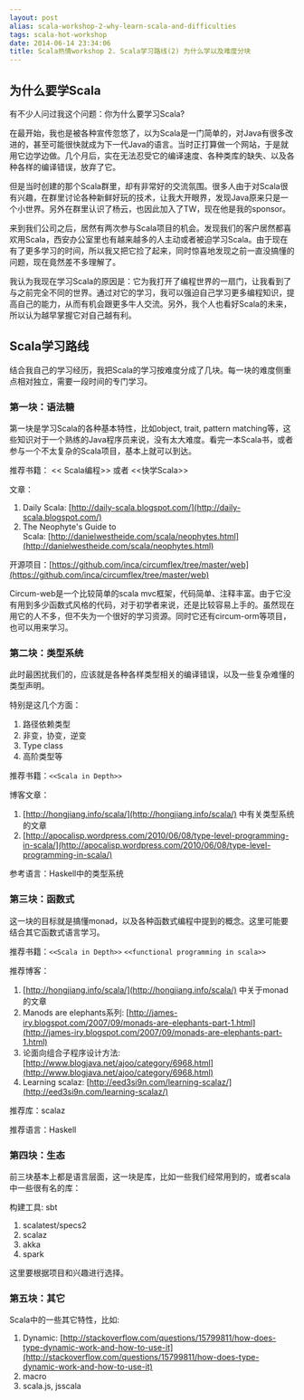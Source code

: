```yaml
---
layout: post
alias: scala-workshop-2-why-learn-scala-and-difficulties
tags: scala-hot-workshop
date: 2014-06-14 23:34:06
title: Scala热情workshop 2. Scala学习路线(2) 为什么学以及难度分块
---
```


<div class="se-section-delimiter"></div>
<div class="se-section-delimiter"></div>

## 为什么要学Scala

有不少人问过我这个问题：你为什么要学习Scala?

在最开始，我也是被各种宣传忽悠了，以为Scala是一门简单的，对Java有很多改进的，甚至可能很快就成为下一代Java的语言。当时正打算做一个网站，于是就用它边学边做。几个月后，实在无法忍受它的编译速度、各种类库的缺失、以及各种各样的编译错误，放弃了它。

但是当时创建的那个Scala群里，却有非常好的交流氛围。很多人由于对Scala很有兴趣，在群里讨论各种新鲜好玩的技术，让我大开眼界，发现Java原来只是一个小世界。另外在群里认识了杨云，也因此加入了TW，现在他是我的sponsor。

来到我们公司之后，居然有两次参与Scala项目的机会。发现我们的客户居然都喜欢用Scala，西安办公室里也有越来越多的人主动或者被迫学习Scala。由于现在有了更多学习的时间，所以我又把它捡了起来，同时惊喜地发现之前一直没搞懂的问题，现在竟然差不多理解了。

我认为我现在学习Scala的原因是：它为我打开了编程世界的一扇门，让我看到了与之前完全不同的世界。通过对它的学习，我可以强迫自己学习更多编程知识，提高自己的能力，从而有机会跟更多牛人交流。另外，我个人也看好Scala的未来，所以认为越早掌握它对自己越有利。

## Scala学习路线

结合我自己的学习经历，我把Scala的学习按难度分成了几块。每一块的难度侧重点相对独立，需要一段时间的专门学习。

### 第一块：语法糖

第一块是学习Scala的各种基本特性，比如object, trait, pattern matching等，这些知识对于一个熟练的Java程序员来说，没有太大难度。看完一本Scala书，或者参与一个不太复杂的Scala项目，基本上就可以到达。

推荐书籍： << Scala编程>> 或者 <<快学Scala>>

文章：

1.  Daily Scala: [http://daily-scala.blogspot.com/](http://daily-scala.blogspot.com/)
2.  The Neophyte's Guide to Scala: [http://danielwestheide.com/scala/neophytes.html](http://danielwestheide.com/scala/neophytes.html)

开源项目：[https://github.com/inca/circumflex/tree/master/web](https://github.com/inca/circumflex/tree/master/web)

Circum-web是一个比较简单的scala mvc框架，代码简单、注释丰富。由于它没有用到多少函数式风格的代码，对于初学者来说，还是比较容易上手的。虽然现在用它的人不多，但不失为一个很好的学习资源。同时它还有circum-orm等项目，也可以用来学习。

<div class="se-section-delimiter"></div>

### 第二块：类型系统

此时最困扰我们的，应该就是各种各样类型相关的编译错误，以及一些复杂难懂的类型声明。

特别是这几个方面：

1.  路径依赖类型
2.  非变，协变，逆变
3.  Type class
4.  高阶类型等

推荐书籍：`<<Scala in Depth>>`

博客文章：

1.  [http://hongjiang.info/scala/](http://hongjiang.info/scala/) 中有关类型系统的文章
2.  [http://apocalisp.wordpress.com/2010/06/08/type-level-programming-in-scala/](http://apocalisp.wordpress.com/2010/06/08/type-level-programming-in-scala/)

参考语言：Haskell中的类型系统

<div class="se-section-delimiter"></div>

### 第三块：函数式

这一块的目标就是搞懂monad，以及各种函数式编程中提到的概念。这里可能要结合其它函数式语言学习。

推荐书籍：`<<Scala in Depth>>` `<<functional programming in scala>>`

推荐博客：

1.  [http://hongjiang.info/scala/](http://hongjiang.info/scala/) 中关于monad的文章
2.  Manods are elephants系列: ​[http://james-iry.blogspot.com/2007/09/monads-are-elephants-part-1.html](http://james-iry.blogspot.com/2007/09/monads-are-elephants-part-1.html)
3.  论面向组合子程序设计方法: [http://www.blogjava.net/ajoo/category/6968.html](http://www.blogjava.net/ajoo/category/6968.html)
4.  Learning scalaz: [http://eed3si9n.com/learning-scalaz/](http://eed3si9n.com/learning-scalaz/)

推荐库：scalaz

推荐语言：Haskell

<div class="se-section-delimiter"></div>

### 第四块：生态

前三块基本上都是语言层面，这一块是库，比如一些我们经常用到的，或者scala中一些很有名的库：

构建工具: sbt

1.  scalatest/specs2
2.  scalaz
3.  akka
4.  spark

这里要根据项目和兴趣进行选择。

<div class="se-section-delimiter"></div>

### 第五块：其它

Scala中的一些其它特性，比如:

1.  Dynamic: [http://stackoverflow.com/questions/15799811/how-does-type-dynamic-work-and-how-to-use-it](http://stackoverflow.com/questions/15799811/how-does-type-dynamic-work-and-how-to-use-it)
2.  macro
3.  ​scala.js, jsscala
